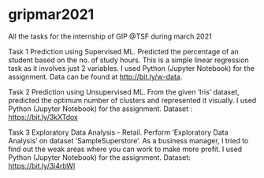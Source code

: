 # gripmar2021
All the tasks for the internship of GIP @TSF during march 2021

Task 1
  Prediction using Supervised ML.
  Predicted the percentage of an student based on the no. of study hours.
  This is a simple linear regression task as it involves just 2 variables.
  I used Python (Jupyter Notebook) for the assignment.
  Data can be found at http://bit.ly/w-data.

Task 2
  Prediction using Unsupervised ML.
  From the given ‘Iris’ dataset, predicted the optimum number of clusters and represented it visually.
  I used Python (Jupyter Notebook) for the assignment.
  Dataset : https://bit.ly/3kXTdox
  
Task 3
  Exploratory Data Analysis - Retail.
  Perform ‘Exploratory Data Analysis’ on dataset ‘SampleSuperstore’.
  As a business manager, I tried to find out the weak areas where you can work to make more profit.
  I used Python (Jupyter Notebook) for the assignment.
  Dataset: https://bit.ly/3i4rbWl
